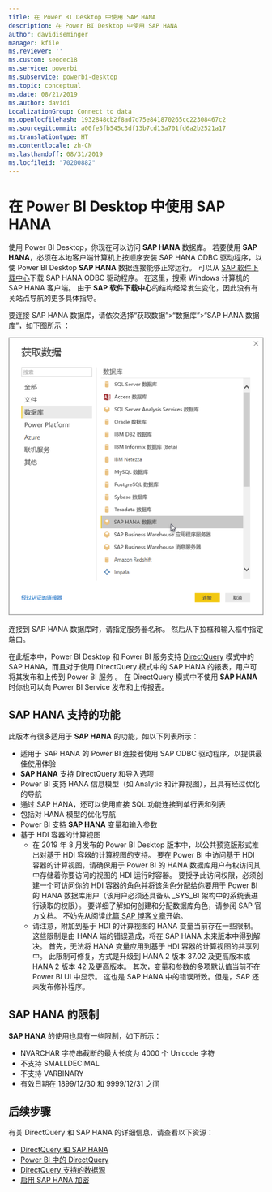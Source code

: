 ```yaml
---
title: 在 Power BI Desktop 中使用 SAP HANA
description: 在 Power BI Desktop 中使用 SAP HANA
author: davidiseminger
manager: kfile
ms.reviewer: ''
ms.custom: seodec18
ms.service: powerbi
ms.subservice: powerbi-desktop
ms.topic: conceptual
ms.date: 08/21/2019
ms.author: davidi
LocalizationGroup: Connect to data
ms.openlocfilehash: 1932848cb2f8ad7d75e841870265cc22308467c2
ms.sourcegitcommit: a00fe5fb545c3df13b7cd13a701fd6a2b2521a17
ms.translationtype: HT
ms.contentlocale: zh-CN
ms.lasthandoff: 08/31/2019
ms.locfileid: "70200882"
---
```

# <a name="use-sap-hana-in-power-bi-desktop"></a>在 Power BI Desktop 中使用 SAP HANA
使用 Power BI Desktop，你现在可以访问 **SAP HANA** 数据库。 若要使用 **SAP HANA**，必须在本地客户端计算机上按顺序安装 SAP HANA ODBC 驱动程序，以使 Power BI Desktop **SAP HANA** 数据连接能够正常运行。 可以从 [SAP 软件下载中心](https://support.sap.com/swdc)下载 SAP HANA ODBC 驱动程序。 在这里，搜索 Windows 计算机的 SAP HANA 客户端。 由于 **SAP 软件下载中心**的结构经常发生变化，因此没有有关站点导航的更多具体指导。

要连接 SAP HANA 数据库，请依次选择“获取数据”>“数据库”>“SAP HANA 数据库”，如下图所示   ：

![](media/desktop-sap-hana/sap-hana-1.png)

连接到 SAP HANA 数据库时，请指定服务器名称。 然后从下拉框和输入框中指定端口。

在此版本中，Power BI Desktop 和 Power BI 服务支持 [DirectQuery](desktop-directquery-sap-hana.md) 模式中的 SAP HANA，而且对于使用 DirectQuery 模式中的 SAP HANA 的报表，用户可将其发布和上传到 Power BI 服务   。 在 DirectQuery 模式中不使用 **SAP HANA** 时你也可以向 Power BI Service 发布和上传报表。

## <a name="supported-features-for-sap-hana"></a>SAP HANA 支持的功能
此版本有很多适用于 **SAP HANA** 的功能，如以下列表所示：

* 适用于 SAP HANA 的 Power BI 连接器使用 SAP ODBC 驱动程序，以提供最佳使用体验 
* **SAP HANA** 支持 DirectQuery 和导入选项
* Power BI 支持 HANA 信息模型（如 Analytic 和计算视图），且具有经过优化的导航
* 通过 SAP HANA，还可以使用直接 SQL 功能连接到单行表和列表 
* 包括对 HANA 模型的优化导航
* Power BI 支持 **SAP HANA** 变量和输入参数
* 基于 HDI 容器的计算视图
  * 在 2019 年 8 月发布的 Power BI Desktop 版本中，以公共预览版形式推出对基于 HDI 容器的计算视图的支持。 要在 Power BI 中访问基于 HDI 容器的计算视图，请确保用于 Power BI 的 HANA 数据库用户有权访问其中存储着你要访问的视图的 HDI 运行时容器。 要授予此访问权限，必须创建一个可访问你的 HDI 容器的角色并将该角色分配给你要用于 Power BI 的 HANA 数据库用户（该用户必须还具备从 \_SYS\_BI 架构中的系统表进行读取的权限）。 要详细了解如何创建和分配数据库角色，请参阅 SAP 官方文档。 不妨先从阅读[此篇 SAP 博客文章](https://nam06.safelinks.protection.outlook.com/?url=https%3A%2F%2Fblogs.sap.com%2F2018%2F01%2F24%2Fthe-easy-way-to-make-your-hdi-container-accessible-to-a-classic-database-user%2F&data=02%7C01%7Cv-adbold%40microsoft.com%7Cf7e0a405fe334598ba0608d7096ef5b4%7C72f988bf86f141af91ab2d7cd011db47%7C1%7C0%7C636988244476739316&sdata=PuRu61GPRYp34mLuGbQk6gdbRikdgbxfqo8q1RBQtm0%3D&reserved=0)开始。
  * 请注意，附加到基于 HDI 的计算视图的 HANA 变量当前存在一些限制。 这些限制是由 HANA 端的错误造成，将在 SAP HANA 未来版本中得到解决。 首先，无法将 HANA 变量应用到基于 HDI 容器的计算视图的共享列中。 此限制可修复，方式是升级到 HANA 2 版本 37.02 及更高版本或 HANA 2 版本 42 及更高版本。 其次，变量和参数的多项默认值当前不在 Power BI UI 中显示。 这也是 SAP HANA 中的错误所致。但是，SAP 还未发布修补程序。

## <a name="limitations-of-sap-hana"></a>SAP HANA 的限制
**SAP HANA** 的使用也具有一些限制，如下所示：

* NVARCHAR 字符串截断的最大长度为 4000 个 Unicode 字符
* 不支持 SMALLDECIMAL
* 不支持 VARBINARY
* 有效日期在 1899/12/30 和 9999/12/31 之间


## <a name="next-steps"></a>后续步骤
有关 DirectQuery 和 SAP HANA 的详细信息，请查看以下资源：

* [DirectQuery 和 SAP HANA](desktop-directquery-sap-hana.md)
* [Power BI 中的 DirectQuery](desktop-directquery-about.md)
* [DirectQuery 支持的数据源](desktop-directquery-data-sources.md)
* [启用 SAP HANA 加密](desktop-sap-hana-encryption.md)


